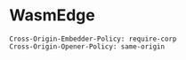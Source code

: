 # WasmEdge

```
Cross-Origin-Embedder-Policy: require-corp
Cross-Origin-Opener-Policy: same-origin
```

